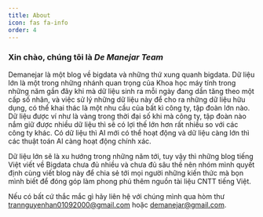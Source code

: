 ```yaml
---
title: About
icon: fas fa-info
order: 4
---
```

### Xin chào, chúng tôi là ***De Manejar Team***

Demanejar là một blog về bigdata và những thứ xung quanh bigdata. Dữ liệu lớn là một trong những nhánh quan trọng của Khoa học máy tính trong những năm gần đây khi mà dữ liệu sinh ra mỗi ngày đang dần tăng theo một cấp số nhân, và việc sử lý những dữ liệu này để cho ra những dữ liệu hữu dụng, có thể khai thác là một nhu cầu của bất kì công ty, tập đoàn lớn nào. Dữ liệu được ví như là vàng trong thời đại số khi mà công ty, tập đoàn nào nắm giữ được nhiều dữ liệu thì sẽ có lợi thế lớn hơn rất nhiều so với các công ty khác. Có dữ liệu thì AI mới có thể hoạt động và dữ liệu càng lớn thì các thuật toán AI càng hoạt động chính xác.

Dữ liệu lớn sẽ là xu hướng trong những năm tới, tuy vậy thì những blog tiếng Việt viết về Bigdata chưa đủ nhiều và chưa đủ sâu thế nên nhóm mình quyết định cùng viết blog này để chia sẻ tới mọi người những kiến thức mà bọn mình biết để đóng góp làm phong phú thêm nguồn tài liệu CNTT tiếng Việt. 

Nếu có bất cứ thắc mắc gì hãy liên hệ với chúng mình qua hòm thư trannguyenhan01092000@gmail.com hoặc demanejar@gmail.com.
